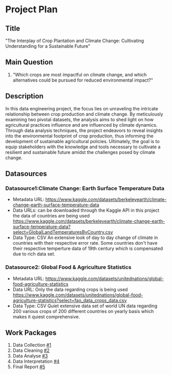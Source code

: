 # Project Plan

## Title
<!-- Give your project a short title. -->
"The Interplay of Crop Plantation and Climate Change: Cultivating Understanding for a Sustainable Future"

## Main Question

<!-- Think about one main question you want to answer based on the data. -->
1.  "Which crops are most impactful on climate change, and which alternatives could be pursued for reduced environmental impact?"

## Description

<!-- Describe your data science project in max. 200 words. Consider writing about why and how you attempt it. -->
In this data engineering project, the focus lies on unraveling the intricate relationship between crop production and climate change. By meticulously examining two pivotal datasets, the analysis aims to shed light on how agricultural practices influence and are influenced by climate dynamics. Through  data analysis techniques, the project endeavors to reveal insights into the environmental footprint of crop production, thus informing the development of sustainable agricultural policies. Ultimately, the goal is to equip stakeholders with the knowledge and tools necessary to cultivate a resilient and sustainable future amidst the challenges posed by climate change.

## Datasources

<!-- Describe each datasources you plan to use in a section. Use the prefic "DatasourceX" where X is the id of the datasource. -->

### Datasource1:Climate Change: Earth Surface Temperature Data
* Metadata URL: https://www.kaggle.com/datasets/berkeleyearth/climate-change-earth-surface-temperature-data
* Data URLs: can be downloaded through the Kaggle API in this project the data of countries are being used https://www.kaggle.com/datasets/berkeleyearth/climate-change-earth-surface-temperature-data?select=GlobalLandTemperaturesByCountry.csv
* Data Type: CSV
An extensive look of day to day change of climate in countries with their respective error rate. Some countries don't have their respective temperture data of 19th century which is compensated due to rich data set.

### Datasource2: Global Food & Agriculture Statistics
* Metadata URL: https://www.kaggle.com/datasets/unitednations/global-food-agriculture-statistics
* Data URL: Only the data regarding crops is being used https://www.kaggle.com/datasets/unitednations/global-food-agriculture-statistics?select=fao_data_crops_data.csv
* Data Type: CSV
Quiet extensive data set of world UN data regarding 200 various crops of 200 different countries on yearly basis which makes it quiest comprehensive.


## Work Packages

1. Data Collection [#1][i1]
2. Data Cleaning [#2][i2]
3. Data Analyse [#3][i3]
4. Data Interpretation [#4][i4]
5. Final Report [#5][i5]

[i1]: https://github.com/EnigmaticAbyss/Methods-of-data-engineering-ss2024/issues/1
[i2]: https://github.com/EnigmaticAbyss/Methods-of-data-engineering-ss2024/issues/2
[i3]: https://github.com/EnigmaticAbyss/Methods-of-data-engineering-ss2024/issues/3
[i4]: https://github.com/EnigmaticAbyss/Methods-of-data-engineering-ss2024/issues/4
[i5]: https://github.com/EnigmaticAbyss/Methods-of-data-engineering-ss2024/issues/5